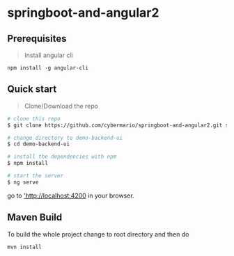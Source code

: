 # springboot-and-angular2

## Prerequisites

> Install angular cli

`npm install -g angular-cli`


## Quick start

> Clone/Download the repo

```bash
# clone this repo
$ git clone https://github.com/cybermario/springboot-and-angular2.git springboot-and-angular2

# change directory to demo-backend-ui
$ cd demo-backend-ui

# install the dependencies with npm
$ npm install

# start the server
$ ng serve
```
go to ['http://localhost:4200]('http://localhost:4200') in your browser.


## Maven Build

To build the whole project change to root directory and then do

`mvn install`


